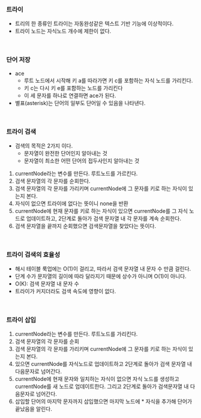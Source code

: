 ### 트라이
- 트리의 한 종류인 트라이는 자동완성같은 텍스트 기반 기능에 이상적이다.
- 트라이 노드는 자식노드 개수에 제한이 없다.


<br>

### 단어 저장
- ace
  - 루트 노드에서 시작해 키 a를 따라가면 키 c를 포함하는 자식 노드를 가리킨다.
  - 키 c는 다시 키 e를 포함하는 노드를 가리킨다
  - 이 세 문자를 하나로 연결하면 ace가 된다.
- 별표(asterisk)는 단어의 일부도 단어일 수 있음을 나타낸다.

<br>

### 트라이 검색
- 검색의 목적은 2가지 이다.
  - 문자열이 완전한 단어인지 알아내는 것
  - 문자열이 최소한 어떤 단어의 접두사인지 알아내는 것
1. currentNode라는 변수를 만든다. 루트노드를 가르킨다.
2. 검색 문자열의 각 문자를 순회한다.
3. 검색 문자열의 각 문자를 가리키며 currentNode에 그 문자를 키로 하는 자식이 있는지 본다.
4. 자식이 없으면 트라이에 없다는 뜻이니 none을 반환
5. currentNode에 현재 문자를 키로 하는 자식이 있으면 currentNode를 그 자식 노드로 업데이트하고, 2단계로 돌아가 검색 문자열 내 각 문자를 계속 순회한다.
6. 검색 문자열을 끝까지 순회했으면 검색문자열을 찾았다는 뜻이다.

<br>

### 트라이 검색의 효율성
- 해시 테이블 룩업에는 O(1)이 걸리고, 따라서 검색 문자열 내 문자 수 만큼 걸린다.
- 단계 수가 문자열의 길이에 따라 달라지기 때문에 상수가 아니며 O(1)이 아니다.
- O(K): 검색 문자열 내 문자 수
- 트라이가 커지더라도 검색 속도에 영향이 없다.

<br>

### 트라이 삽입
1. currentNode라는 변수를 만든다. 루트노드를 가리킨다.
2. 검색 문자열의 각 문자를 순회
3. 검색 문자열의 각 문자를 가리키며 currentNode에 그 문자를 키로 하는 자식이 있는지 본다.
4. 있으면 currentNode를 자식노드로 업데이트하고 2단계로 돌아가 검색 문자열 내 다음문자로 넘어간다.
5. currentNode에 현재 문자와 일치하는 자식이 없으면 자식 노드를 생성하고 currentNode를 새 노드로 업데이트한다. 그리고 2단계로 돌아가 검색문자열 내 다음문자로 넘어간다.
6. 삽입할 단어의 마지막 문자까지 삽입했으면 마지막 노드에 * 자식을 추가해 단어가 끝났음을 알린다.










